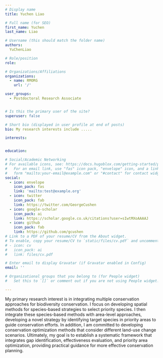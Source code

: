 ```yaml
---
# Display name
title: Yuchen Liao

# Full name (for SEO)
first_name: Yuchen
last_name: Liao

# Username (this should match the folder name)
authors:
  YuChenLiao

# Role/position
role:

# Organizations/Affiliations
organizations:
  - name: RMORG
    url: '/'

user_groups:
  - Postdoctoral Research Associate


# Is this the primary user of the site?
superuser: false

# Short bio (displayed in user profile at end of posts)
bio: My research interests include .....

interests:


education:

# Social/Academic Networking
# For available icons, see: https://docs.hugoblox.com/getting-started/page-builder/#icons
#   For an email link, use "fas" icon pack, "envelope" icon, and a link in the
#   form "mailto:your-email@example.com" or "#contact" for contact widget.
social:
  - icon: envelope
    icon_pack: fas
    link: 'mailto:test@example.org'
  - icon: twitter
    icon_pack: fab
    link: https://twitter.com/GeorgeCushen
  - icon: google-scholar
    icon_pack: ai
    link: https://scholar.google.co.uk/citations?user=sIwtMXoAAAAJ
  - icon: github
    icon_pack: fab
    link: https://github.com/gcushen
# Link to a PDF of your resume/CV from the About widget.
# To enable, copy your resume/CV to `static/files/cv.pdf` and uncomment the lines below.
# - icon: cv
#   icon_pack: ai
#   link: files/cv.pdf

# Enter email to display Gravatar (if Gravatar enabled in Config)
email: ''

# Organizational groups that you belong to (for People widget)
#   Set this to `[]` or comment out if you are not using People widget.

---
```


My primary research interest is in integrating multiple conservation approaches for biodiversity conservation. I focus on developing spatial methods for species-based strategies to select priority species. I then integrate these species-based methods with area-level approaches, developing a novel strategy by identifying target species in priority areas to guide conservation efforts. In addition, I am committed to developing conservation optimization methods that consider different land-use change scenarios. Ultimately, my goal is to establish a systematic framework that integrates gap identification, effectiveness evaluation, and priority area optimization, providing practical guidance for more effective conservation planning.